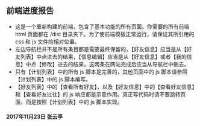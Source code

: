 ## 前端进度报告

* 这是一个重新构建的前端，包含了基本功能的所有页面。你需要的所有前端 html 页面都在 /dist 目录夹下。为了使前端模板正常运行，请保证其所引用的 css 和 js 文件的相对位置。
* 左边导航栏并不是所有条目都是需要最终保留的，【好友信息】应当是从【好友列表】中点进去的结果，【信息编辑】应当是从【好友信息】或者【我的信息】中点【修改】进去的结果。这两条在网站完成后应当从导航栏中删去。
* 只有【计划列表】中的所有 js 脚本是完善的，其他页面中的 js 脚本请参照 【计划列表】中的 js 脚本编写。
* 【好友列表】中的【查看所有好友】，以及【好友信息】中的【查看好友信息】和【查看好友过往】的 js 响应都是示意作用。真正写代码时请不要跳转页面，而是按照【计划列表】中的 js 脚本实现。



#### 2017年11月23日 张云亭

